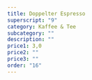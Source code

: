```yaml
---
title: Doppelter Espresso
superscript: "9"
category: Kaffee & Tee
subcategory: ""
description: ""
price1: 3,0
price2: ""
price3: ""
order: "16"
---
```

